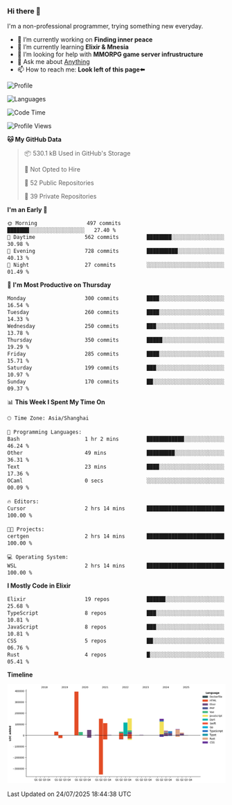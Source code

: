### Hi there 👋

I'm a non-professional programmer, trying something new everyday.

<!--
**dyzdyz010/dyzdyz010** is a ✨ _special_ ✨ repository because its `README.md` (this file) appears on your GitHub profile.
-->

- 🔭 I’m currently working on **Finding inner peace**
- 🌱 I’m currently learning **Elixir & Mnesia**
- 🤔 I’m looking for help with **MMORPG game server infrustructure**
- 💬 Ask me about [Anything](https://github.com/dyzdyz010/dyzdyz010/issues)
- 📫 How to reach me: **Look left of this page⬅️**

<!-- - 👯 I’m looking to collaborate on
- 😄 Pronouns: ...
- ⚡ Fun fact: ...
 -->
 
![Profile](https://github-readme-stats.vercel.app/api?username=dyzdyz010&count_private=true&show_icons=true&theme=dracula)

![Languages](https://github-readme-stats.vercel.app/api/top-langs/?username=dyzdyz010&layout=compact&theme=dracula)

<!--START_SECTION:waka-->
![Code Time](http://img.shields.io/badge/Code%20Time-2%2C051%20hrs%2046%20mins-blue)

![Profile Views](http://img.shields.io/badge/Profile%20Views-0-blue)

**🐱 My GitHub Data** 

> 📦 530.1 kB Used in GitHub's Storage 
 > 
> 🚫 Not Opted to Hire
 > 
> 📜 52 Public Repositories 
 > 
> 🔑 39 Private Repositories 
 > 
**I'm an Early 🐤** 

```text
🌞 Morning                497 commits         ███████░░░░░░░░░░░░░░░░░░   27.40 % 
🌆 Daytime                562 commits         ████████░░░░░░░░░░░░░░░░░   30.98 % 
🌃 Evening                728 commits         ██████████░░░░░░░░░░░░░░░   40.13 % 
🌙 Night                  27 commits          ░░░░░░░░░░░░░░░░░░░░░░░░░   01.49 % 
```
📅 **I'm Most Productive on Thursday** 

```text
Monday                   300 commits         ████░░░░░░░░░░░░░░░░░░░░░   16.54 % 
Tuesday                  260 commits         ████░░░░░░░░░░░░░░░░░░░░░   14.33 % 
Wednesday                250 commits         ███░░░░░░░░░░░░░░░░░░░░░░   13.78 % 
Thursday                 350 commits         █████░░░░░░░░░░░░░░░░░░░░   19.29 % 
Friday                   285 commits         ████░░░░░░░░░░░░░░░░░░░░░   15.71 % 
Saturday                 199 commits         ███░░░░░░░░░░░░░░░░░░░░░░   10.97 % 
Sunday                   170 commits         ██░░░░░░░░░░░░░░░░░░░░░░░   09.37 % 
```


📊 **This Week I Spent My Time On** 

```text
🕑︎ Time Zone: Asia/Shanghai

💬 Programming Languages: 
Bash                     1 hr 2 mins         ████████████░░░░░░░░░░░░░   46.24 % 
Other                    49 mins             █████████░░░░░░░░░░░░░░░░   36.31 % 
Text                     23 mins             ████░░░░░░░░░░░░░░░░░░░░░   17.36 % 
OCaml                    0 secs              ░░░░░░░░░░░░░░░░░░░░░░░░░   00.09 % 

🔥 Editors: 
Cursor                   2 hrs 14 mins       █████████████████████████   100.00 % 

🐱‍💻 Projects: 
certgen                  2 hrs 14 mins       █████████████████████████   100.00 % 

💻 Operating System: 
WSL                      2 hrs 14 mins       █████████████████████████   100.00 % 
```

**I Mostly Code in Elixir** 

```text
Elixir                   19 repos            ██████░░░░░░░░░░░░░░░░░░░   25.68 % 
TypeScript               8 repos             ███░░░░░░░░░░░░░░░░░░░░░░   10.81 % 
JavaScript               8 repos             ███░░░░░░░░░░░░░░░░░░░░░░   10.81 % 
CSS                      5 repos             ██░░░░░░░░░░░░░░░░░░░░░░░   06.76 % 
Rust                     4 repos             █░░░░░░░░░░░░░░░░░░░░░░░░   05.41 % 
```



**Timeline**

![Lines of Code chart](https://raw.githubusercontent.com/dyzdyz010/dyzdyz010/master/assets/bar_graph.png)


 Last Updated on 24/07/2025 18:44:38 UTC
<!--END_SECTION:waka-->
